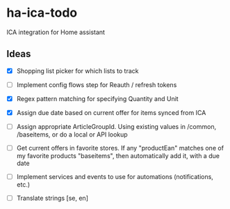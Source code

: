 # ha-ica-todo
ICA integration for Home assistant


## Ideas

- [x] Shopping list picker for which lists to track
- [ ] Implement config flows step for Reauth / refresh tokens
- [x] Regex pattern matching for specifying Quantity and Unit
- [x] Assign due date based on current offer for items synced from ICA
- [ ] Assign appropriate ArticleGroupId. Using existing values in /common, /baseitems, or do a local or API lookup
- [ ] Get current offers in favorite stores. If any "productEan" matches one of my favorite products "baseitems", then automatically add it, with a due date
- [ ] Implement services and events to use for automations (notifications, etc.)
- [ ] Translate strings [se, en]

